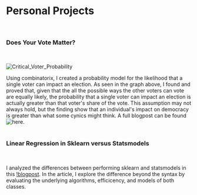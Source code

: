 # Personal Projects
<br>

### Does Your Vote Matter?
<br>

![Critical_Voter_Probability](https://hareesrinivasan.github.io/images/Critical_Voter_Probability.jpg)
<br>

Using combinatorix, I created a probability model for the likelihood that a single voter can impact an election. As seen in the graph above, I found and proved that, given that the all the possible ways the other voters can vote are equally likely, the probability that a single voter can impact an election is actually greater than that voter's share of the vote. This assumption may not always hold, but the finding show that an individual's impact on democracy is greater than what some cynics might think. A full blogpost can be found ![here](https://medium.com/@hsrinivasan2/does-your-vote-matter-ca47b631f036).
<br>
<br>

### Linear Regression in Sklearn versus Statsmodels
<br>

I analyzed the differences between performing sklearn and statsmodels in this [!blogpost](https://medium.com/@hsrinivasan2/does-your-vote-matter-ca47b631f036). In the article, I explore the difference beyond the syntax by evaluating the underlying algorithms, efficicency, and models of both classes.


